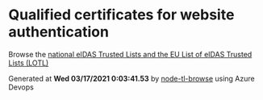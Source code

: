 # Qualified certificates for website authentication 
 Browse the [national eIDAS Trusted Lists and the EU List of eIDAS Trusted Lists (LOTL)](https://webgate.ec.europa.eu/tl-browser/#/) 
 
 
Generated at **Wed 03/17/2021  0:03:41.53** by [node-tl-browse](https://github.com/ymedlop/node-tl-browser) using Azure Devops 
